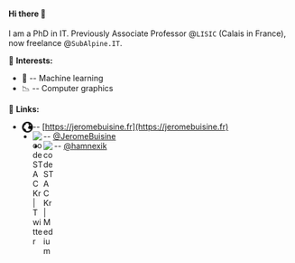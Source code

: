 #### Hi there 👋

I am a PhD in IT. Previously Associate Professor @`LISIC` (Calais in France), now freelance @`SubAlpine.IT`.

:notebook_with_decorative_cover: **Interests:**
- 🧠  -- Machine learning
- 📉  -- Computer graphics

:link: **Links:**
-  [<img align="left" alt="codeSTACKr.com" width="19" src="https://raw.githubusercontent.com/iconic/open-iconic/master/svg/globe.svg" />]() -- [https://jeromebuisine.fr](https://jeromebuisine.fr)
-  [<img align="left" alt="codeSTACKr | Twitter" width="19" src="https://cdn.jsdelivr.net/npm/simple-icons@v3/icons/twitter.svg" />]() -- [@JeromeBuisine](https://twitter.com/JeromeBuisine)
- [<img align="left" alt="codeSTACKr | Medium" width="19" src="https://cdn.jsdelivr.net/npm/simple-icons@v3/icons/medium.svg" />]() -- [@hamnexik](https://hamnexik.medium.com/)

